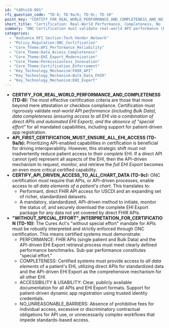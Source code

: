```yaml
---
id: "td8to10-001"
rfi_question_code: "TD-8; TD-9a/b; TD-9c; TD-10"
point_key: "CERTIFY_FOR_REAL_WORLD_PERFORMANCE_AND_COMPLETENESS_AND_NO_SPECIAL_EFFORT"
short_title: "Certification: Real-World Performance, Completeness, No 'Special Effort'"
summary: "ONC Certification must validate real-world API performance (Bulk Data), data completeness (all EHI via APIs + automated EHI Export), and no 'special effort', supporting patient-driven app registration."
categories:
  - "Audience_RFI_Section:Tech_Vendor_Network"
  - "Policy_Regulation:ONC_Certification"
  - "Core_Theme:API_Performance_Reliability"
  - "Core_Theme:Data_Access_Completeness"
  - "Core_Theme:EHI_Export_Modernization"
  - "Core_Theme:Permissionless_Innovation"
  - "Core_Theme:Certification_Enforcement"
  - "Key_Technology_Mechanism:FHIR_API"
  - "Key_Technology_Mechanism:Bulk_Data_FHIR"
  - "Key_Technology_Mechanism:EHI_Export"
---
```

*   **CERTIFY\_FOR\_REAL\_WORLD\_PERFORMANCE\_AND\_COMPLETENESS (TD-8):** The most effective certification criteria are those that move beyond mere attestation or checkbox compliance. Certification must rigorously validate *real-world API performance (including Bulk Data), data completeness (ensuring access to all EHI via a combination of direct APIs and automated EHI Export), and the absence of "special effort"* for all mandated capabilities, including support for patient-driven app registration.
*   **API\_FIRST\_CERTIFICATION\_MUST\_ENSURE\_ALL\_EHI\_ACCESS (TD-9a/b):** Prioritizing API-enabled capabilities in certification is beneficial for driving interoperability. However, this strategic shift must not inadvertently reduce patient access to their *complete* EHI. If a direct API cannot (yet) represent all aspects of the EHI, then the API-driven mechanism to request, monitor, and retrieve the *full EHI Export* becomes an even more critical certified capability.
*   **CERTIFY\_API\_DRIVEN\_ACCESS\_TO\_ALL\_CHART\_DATA (TD-9c):** ONC certification *must* require that APIs, or API-driven processes, enable access to *all data elements of a patient's chart*. This translates to:
    *   Performant, direct FHIR API access for USCDI and an expanding set of richer, standardized datasets.
    *   A mandatory, standardized, API-driven method to initiate, monitor the status of, and securely download the complete EHI Export package for any data not yet covered by direct FHIR APIs.
*   **"WITHOUT\_SPECIAL\_EFFORT"\_INTERPRETATION\_FOR\_CERTIFICATION (TD-10):** The Cures Act's "without special effort" mandate for APIs must be robustly interpreted and strictly enforced through ONC certification. This means certified systems must demonstrate:
    *   PERFORMANCE: FHIR APIs (single patient and Bulk Data) and the API-driven EHI Export retrieval process must meet clearly defined performance benchmarks. Sub-par performance constitutes "special effort."
    *   COMPLETENESS: Certified systems must provide access to *all data elements* of a patient's EHI, utilizing direct APIs for standardized data and the API-driven EHI Export as the comprehensive mechanism for all other EHI.
    *   ACCESSIBILITY & USABILITY: Clear, publicly available documentation for all APIs and EHI Export formats. Support for patient-driven dynamic app registration using trusted identity credentials.
    *   NO\_UNREASONABLE\_BARRIERS: Absence of prohibitive fees for individual access, excessive or discriminatory contractual obligations for API use, or unnecessarily complex workflows that impede standards-based access.

